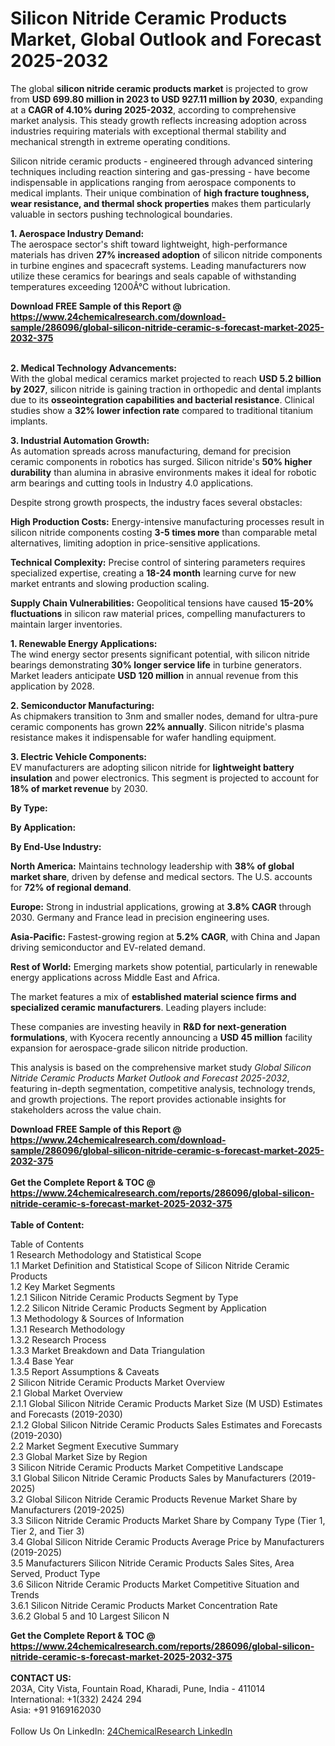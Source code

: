 <h1>Silicon Nitride Ceramic Products Market, Global Outlook and Forecast 2025-2032</h1><p>The global <strong>silicon nitride ceramic products market</strong> is projected to grow from <strong>USD 699.80 million in 2023 to USD 927.11 million by 2030</strong>, expanding at a <strong>CAGR of 4.10% during 2025-2032</strong>, according to comprehensive market analysis. This steady growth reflects increasing adoption across industries requiring materials with exceptional thermal stability and mechanical strength in extreme operating conditions.</p><p>Silicon nitride ceramic products - engineered through advanced sintering techniques including reaction sintering and gas-pressing - have become indispensable in applications ranging from aerospace components to medical implants. Their unique combination of <strong>high fracture toughness, wear resistance, and thermal shock properties</strong> makes them particularly valuable in sectors pushing technological boundaries.</p><p><strong>1. Aerospace Industry Demand:</strong><br>
The aerospace sector's shift toward lightweight, high-performance materials has driven <strong>27% increased adoption</strong> of silicon nitride components in turbine engines and spacecraft systems. Leading manufacturers now utilize these ceramics for bearings and seals capable of withstanding temperatures exceeding 1200Â°C without lubrication.</p><div><b>Download FREE Sample of this Report @ 
            <a href="https://www.24chemicalresearch.com/download-sample/286096/global-silicon-nitride-ceramic-s-forecast-market-2025-2032-375">
            https://www.24chemicalresearch.com/download-sample/286096/global-silicon-nitride-ceramic-s-forecast-market-2025-2032-375</a></b></div><br><p><strong>2. Medical Technology Advancements:</strong><br>
With the global medical ceramics market projected to reach <strong>USD 5.2 billion by 2027</strong>, silicon nitride is gaining traction in orthopedic and dental implants due to its <strong>osseointegration capabilities and bacterial resistance</strong>. Clinical studies show a <strong>32% lower infection rate</strong> compared to traditional titanium implants.</p><p><strong>3. Industrial Automation Growth:</strong><br>
As automation spreads across manufacturing, demand for precision ceramic components in robotics has surged. Silicon nitride's <strong>50% higher durability</strong> than alumina in abrasive environments makes it ideal for robotic arm bearings and cutting tools in Industry 4.0 applications.</p><p>Despite strong growth prospects, the industry faces several obstacles:</p><p><strong>High Production Costs:</strong> Energy-intensive manufacturing processes result in silicon nitride components costing <strong>3-5 times more</strong> than comparable metal alternatives, limiting adoption in price-sensitive applications.</p><p><strong>Technical Complexity:</strong> Precise control of sintering parameters requires specialized expertise, creating a <strong>18-24 month</strong> learning curve for new market entrants and slowing production scaling.</p><p><strong>Supply Chain Vulnerabilities:</strong> Geopolitical tensions have caused <strong>15-20% fluctuations</strong> in silicon raw material prices, compelling manufacturers to maintain larger inventories.</p><p><strong>1. Renewable Energy Applications:</strong><br>
The wind energy sector presents significant potential, with silicon nitride bearings demonstrating <strong>30% longer service life</strong> in turbine generators. Market leaders anticipate <strong>USD 120 million</strong> in annual revenue from this application by 2028.</p><p><strong>2. Semiconductor Manufacturing:</strong><br>
As chipmakers transition to 3nm and smaller nodes, demand for ultra-pure ceramic components has grown <strong>22% annually</strong>. Silicon nitride's plasma resistance makes it indispensable for wafer handling equipment.</p><p><strong>3. Electric Vehicle Components:</strong><br>
EV manufacturers are adopting silicon nitride for <strong>lightweight battery insulation</strong> and power electronics. This segment is projected to account for <strong>18% of market revenue</strong> by 2030.</p><p><strong>By Type:</strong></p><p><strong>By Application:</strong></p><p><strong>By End-Use Industry:</strong></p><p><strong>North America:</strong> Maintains technology leadership with <strong>38% of global market share</strong>, driven by defense and medical sectors. The U.S. accounts for <strong>72% of regional demand</strong>.</p><p><strong>Europe:</strong> Strong in industrial applications, growing at <strong>3.8% CAGR</strong> through 2030. Germany and France lead in precision engineering uses.</p><p><strong>Asia-Pacific:</strong> Fastest-growing region at <strong>5.2% CAGR</strong>, with China and Japan driving semiconductor and EV-related demand.</p><p><strong>Rest of World:</strong> Emerging markets show potential, particularly in renewable energy applications across Middle East and Africa.</p><p>The market features a mix of <strong>established material science firms and specialized ceramic manufacturers</strong>. Leading players include:</p><p>These companies are investing heavily in <strong>R&amp;D for next-generation formulations</strong>, with Kyocera recently announcing a <strong>USD 45 million</strong> facility expansion for aerospace-grade silicon nitride production.</p><p>This analysis is based on the comprehensive market study <em>Global Silicon Nitride Ceramic Products Market Outlook and Forecast 2025-2032</em>, featuring in-depth segmentation, competitive analysis, technology trends, and growth projections. The report provides actionable insights for stakeholders across the value chain.</p><div><b>Download FREE Sample of this Report @ 
            <a href="https://www.24chemicalresearch.com/download-sample/286096/global-silicon-nitride-ceramic-s-forecast-market-2025-2032-375">
            https://www.24chemicalresearch.com/download-sample/286096/global-silicon-nitride-ceramic-s-forecast-market-2025-2032-375</a></b></div><br><div><b>Get the Complete Report & TOC @ 
            <a href="https://www.24chemicalresearch.com/reports/286096/global-silicon-nitride-ceramic-s-forecast-market-2025-2032-375">
            https://www.24chemicalresearch.com/reports/286096/global-silicon-nitride-ceramic-s-forecast-market-2025-2032-375</a></b></div><br>
            <b>Table of Content:</b><p>Table of Contents<br />
1 Research Methodology and Statistical Scope<br />
1.1 Market Definition and Statistical Scope of Silicon Nitride Ceramic Products<br />
1.2 Key Market Segments<br />
1.2.1 Silicon Nitride Ceramic Products Segment by Type<br />
1.2.2 Silicon Nitride Ceramic Products Segment by Application<br />
1.3 Methodology & Sources of Information<br />
1.3.1 Research Methodology<br />
1.3.2 Research Process<br />
1.3.3 Market Breakdown and Data Triangulation<br />
1.3.4 Base Year<br />
1.3.5 Report Assumptions & Caveats<br />
2 Silicon Nitride Ceramic Products Market Overview<br />
2.1 Global Market Overview<br />
2.1.1 Global Silicon Nitride Ceramic Products Market Size (M USD) Estimates and Forecasts (2019-2030)<br />
2.1.2 Global Silicon Nitride Ceramic Products Sales Estimates and Forecasts (2019-2030)<br />
2.2 Market Segment Executive Summary<br />
2.3 Global Market Size by Region<br />
3 Silicon Nitride Ceramic Products Market Competitive Landscape<br />
3.1 Global Silicon Nitride Ceramic Products Sales by Manufacturers (2019-2025)<br />
3.2 Global Silicon Nitride Ceramic Products Revenue Market Share by Manufacturers (2019-2025)<br />
3.3 Silicon Nitride Ceramic Products Market Share by Company Type (Tier 1, Tier 2, and Tier 3)<br />
3.4 Global Silicon Nitride Ceramic Products Average Price by Manufacturers (2019-2025)<br />
3.5 Manufacturers Silicon Nitride Ceramic Products Sales Sites, Area Served, Product Type<br />
3.6 Silicon Nitride Ceramic Products Market Competitive Situation and Trends<br />
3.6.1 Silicon Nitride Ceramic Products Market Concentration Rate<br />
3.6.2 Global 5 and 10 Largest Silicon N</p><div><b>Get the Complete Report & TOC @ 
            <a href="https://www.24chemicalresearch.com/reports/286096/global-silicon-nitride-ceramic-s-forecast-market-2025-2032-375">
            https://www.24chemicalresearch.com/reports/286096/global-silicon-nitride-ceramic-s-forecast-market-2025-2032-375</a></b></div><br><b>CONTACT US:</b><br>
            203A, City Vista, Fountain Road, Kharadi, Pune, India - 411014<br>
            International: +1(332) 2424 294<br>
            Asia: +91 9169162030 <br><br>
            Follow Us On LinkedIn: <a href="https://www.linkedin.com/company/24chemicalresearch/">24ChemicalResearch LinkedIn</a>